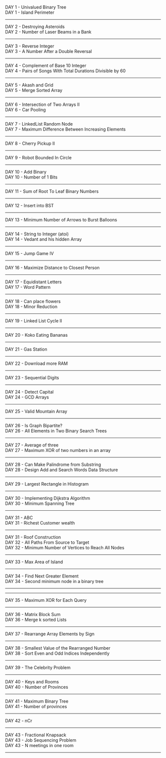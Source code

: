 DAY 1 - Univalued Binary Tree<br>
DAY 1 - Island Perimeter<br>
<hr>
DAY 2 - Destroying Asteroids<br>
DAY 2 - Number of Laser Beams in a Bank<br>
<hr>
DAY 3 - Reverse Integer<br>
DAY 3 - A Number After a Double Reversal<br>
<hr>
DAY 4 - Complement of Base 10 Integer<br>
DAY 4 - Pairs of Songs With Total Durations Divisible by 60<br>
<hr>
DAY 5 - Akash and Grid<br>
DAY 5 - Merge Sorted Array<br>
<hr>
DAY 6 - Intersection of Two Arrays II<br>
DAY 6 - Car Pooling<br>
<hr>
DAY 7 - LinkedList Random Node<br>
DAY 7 - Maximum Difference Between Increasing Elements<br>
<hr>
DAY 8 - Cherry Pickup II<br>
<hr>
DAY 9 - Robot Bounded In Circle<br>
<hr>
DAY 10 - Add Binary<br>
DAY 10 - Number of 1 Bits<br>
<hr>
DAY 11 - Sum of Root To Leaf Binary Numbers<br>
<hr>
DAY 12 - Insert into BST<br>
<hr>
DAY 13 - Minimum Number of Arrows to Burst Balloons<br>
<hr>
DAY 14 - String to Integer (atoi)<br>
DAY 14 - Vedant and his hidden Array<br>
<hr>
DAY 15 - Jump Game IV<br>
<hr>
DAY 16 - Maximize Distance to Closest Person<br>
<hr>
DAY 17 - Equidistant Letters<br>
DAY 17 - Word Pattern<br>
<hr>
DAY 18 - Can place flowers<br>
DAY 18 - Minor Reduction<br>
<hr>
DAY 19 - Linked List Cycle II<br>
<hr>
DAY 20 - Koko Eating Bananas<br>
<hr>
DAY 21 - Gas Station<br>
<hr>
DAY 22 - Download more RAM
<br><hr>
DAY 23 - Sequential Digits<br><hr>

DAY 24 - Detect Capital<br>
DAY 24 - GCD Arrays<br><hr>
DAY 25 - Valid Mountain Array<br><hr>
DAY 26 - Is Graph Bipartite? <br>
DAY 26 - All Elements in Two Binary Search Trees<br><hr>
DAY 27 - Average of three<br>
DAY 27 - Maximum XOR of two numbers in an array<br><hr>
DAY 28 - Can Make Palindrome from Substring<br>
DAY 28 - Design Add and Search Words Data Structure<br><hr>
DAY 29 - Largest Rectangle in Histogram<br><hr>
DAY 30 - Implementing Dijkstra Algorithm<br>
DAY 30 - Minimum Spanning Tree<br>
<hr>
DAY 31 - ABC<br>
DAY 31 - Richest Customer wealth<br><hr>
DAY 31 - Roof Construction<br>
DAY 32 - All Paths From Source to Target<br>
DAY 32 - Minimum Number of Vertices to Reach All Nodes<br><hr>
DAY 33 - Max Area of Island<br><hr>
DAY 34 - Find Next Greater Element<br>
DAY 34 - Second minimum node in a binary tree<br><hr>
<hr>
DAY 35 - Maximum XOR for Each Query<br>
<hr>
DAY 36 - Matrix Block Sum<br>
DAY 36 - Merge k sorted Lists<br><hr>
DAY 37 - Rearrange Array Elements by Sign<br><hr>
DAY 38 - Smallest Value of the Rearranged Number<br>
DAY 38 - Sort Even and Odd Indices Independently<br>
<hr>
DAY 39 - The Celebrity Problem<br>
<hr>
DAY 40 - Keys and Rooms<br>
DAY 40 - Number of Provinces<br><hr>
DAY 41 - Maximum Binary Tree<br>
DAY 41 - Number of provinces<br><hr>
DAY 42 - nCr<br><hr>
DAY 43 - Fractional Knapsack<br>
DAY 43 - Job Sequencing Problem<br>
DAY 43 - N meetings in one room<br><hr>
